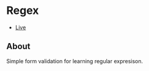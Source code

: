 # Regex

- [Live](https://onion-kamil.github.io/js-training/regex/)

## About

Simple form validation for learning regular expresison.
